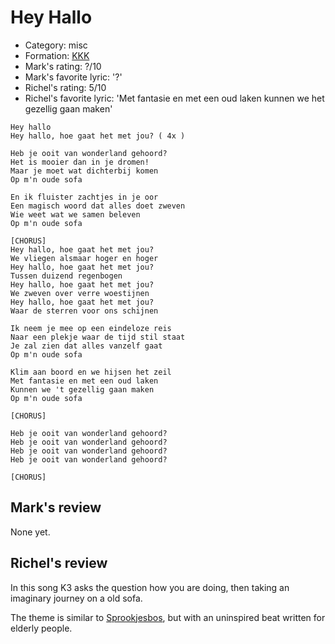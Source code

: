# Hey Hallo

 * Category: misc
 * Formation: [KKK](Kkk.md)
 * Mark's rating: ?/10
 * Mark's  favorite lyric: '?'
 * Richel's rating: 5/10
 * Richel's favorite lyric: 'Met fantasie en met een oud laken kunnen we het gezellig gaan maken'

```
Hey hallo
Hey hallo, hoe gaat het met jou? ( 4x )

Heb je ooit van wonderland gehoord?
Het is mooier dan in je dromen!
Maar je moet wat dichterbij komen
Op m'n oude sofa

En ik fluister zachtjes in je oor
Een magisch woord dat alles doet zweven
Wie weet wat we samen beleven
Op m'n oude sofa

[CHORUS]
Hey hallo, hoe gaat het met jou?
We vliegen alsmaar hoger en hoger
Hey hallo, hoe gaat het met jou?
Tussen duizend regenbogen
Hey hallo, hoe gaat het met jou?
We zweven over verre woestijnen
Hey hallo, hoe gaat het met jou?
Waar de sterren voor ons schijnen

Ik neem je mee op een eindeloze reis
Naar een plekje waar de tijd stil staat
Je zal zien dat alles vanzelf gaat
Op m'n oude sofa

Klim aan boord en we hijsen het zeil
Met fantasie en met een oud laken
Kunnen we 't gezellig gaan maken
Op m'n oude sofa

[CHORUS]

Heb je ooit van wonderland gehoord?
Heb je ooit van wonderland gehoord?
Heb je ooit van wonderland gehoord?
Heb je ooit van wonderland gehoord?

[CHORUS]

```

## Mark's review

None yet.

## Richel's review

In this song K3 asks the question how you are doing, then taking an imaginary journey on a old sofa.

The theme is similar to [Sprookjesbos](Sprookjesbos.md), but with an uninspired beat written for elderly people.

